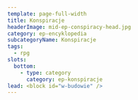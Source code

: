 ```yaml
---
template: page-full-width
title: Konspiracje
headerImage: mid-ep-conspiracy-head.jpg
category: ep-encyklopedia
subcategoryName: Konspiracje
tags:
  - rpg
slots:
  bottom:
    - type: category
      category: ep-konspiracje
lead: <block id="w-budowie" />
---
```

